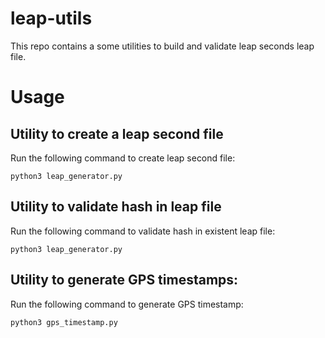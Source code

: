 # leap-utils

This repo contains a some utilities to build and validate leap seconds leap file.

# Usage

## Utility to create a leap second file

Run the following command to create leap second file:

```python3 leap_generator.py```

## Utility to validate hash in leap file

Run the following command to validate hash in existent leap file:

```python3 leap_generator.py```

## Utility to generate GPS timestamps:

Run the following command to generate GPS timestamp:

```python3 gps_timestamp.py```
